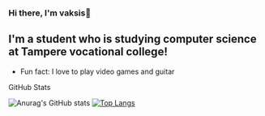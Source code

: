 ### Hi there, I'm vaksis👋


## I'm a student who is studying computer science at Tampere vocational college!

- Fun fact: I love to play video games and guitar

<summary>GitHub Stats</summary>

![Anurag's GitHub stats](https://github-readme-stats.vercel.app/api?username=vaksis&show_icons=true&theme=tokyonight) [![Top Langs](https://github-readme-stats.vercel.app/api/top-langs/?username=vaksis&layout=compact)](https://github.com/anuraghazra/github-readme-stats)



















